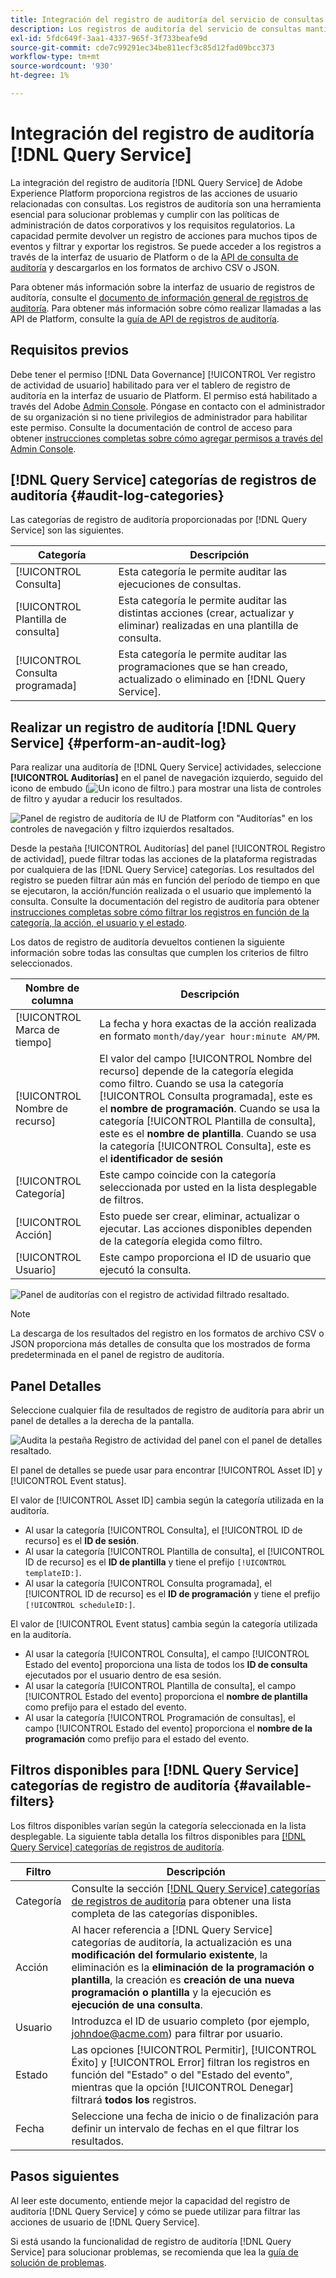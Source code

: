 ```yaml
---
title: Integración del registro de auditoría del servicio de consultas
description: Los registros de auditoría del servicio de consultas mantienen registros de diversas acciones del usuario para formar una pista de auditoría para la resolución de problemas o el cumplimiento de las políticas de administración de datos corporativos y los requisitos regulatorios. Este tutorial proporciona información general sobre las funciones del registro de auditoría específicas del servicio de consultas.
exl-id: 5fdc649f-3aa1-4337-965f-3f733beafe9d
source-git-commit: cde7c99291ec34be811ecf3c85d12fad09bcc373
workflow-type: tm+mt
source-wordcount: '930'
ht-degree: 1%

---
```


# Integración del registro de auditoría [!DNL Query Service]

La integración del registro de auditoría [!DNL Query Service] de Adobe Experience Platform proporciona registros de las acciones de usuario relacionadas con consultas. Los registros de auditoría son una herramienta esencial para solucionar problemas y cumplir con las políticas de administración de datos corporativos y los requisitos regulatorios. La capacidad permite devolver un registro de acciones para muchos tipos de eventos y filtrar y exportar los registros. Se puede acceder a los registros a través de la interfaz de usuario de Platform o de la [API de consulta de auditoría](https://www.adobe.io/experience-platform-apis/references/audit-query/) y descargarlos en los formatos de archivo CSV o JSON.

Para obtener más información sobre la interfaz de usuario de registros de auditoría, consulte el [documento de información general de registros de auditoría](../../landing/governance-privacy-security/audit-logs/overview.md). Para obtener más información sobre cómo realizar llamadas a las API de Platform, consulte la [guía de API de registros de auditoría](../../landing/api-guide.md).

## Requisitos previos

Debe tener el permiso [!DNL Data Governance] [!UICONTROL Ver registro de actividad de usuario] habilitado para ver el tablero de registro de auditoría en la interfaz de usuario de Platform. El permiso está habilitado a través del Adobe [Admin Console](https://adminconsole.adobe.com/). Póngase en contacto con el administrador de su organización si no tiene privilegios de administrador para habilitar este permiso. Consulte la documentación de control de acceso para obtener [instrucciones completas sobre cómo agregar permisos a través del Admin Console](../../access-control/home.md).

## [!DNL Query Service] categorías de registros de auditoría {#audit-log-categories}

Las categorías de registro de auditoría proporcionadas por [!DNL Query Service] son las siguientes.

| Categoría | Descripción |
|---|---|
| [!UICONTROL Consulta] | Esta categoría le permite auditar las ejecuciones de consultas. |
| [!UICONTROL Plantilla de consulta] | Esta categoría le permite auditar las distintas acciones (crear, actualizar y eliminar) realizadas en una plantilla de consulta. |
| [!UICONTROL Consulta programada] | Esta categoría le permite auditar las programaciones que se han creado, actualizado o eliminado en [!DNL Query Service]. |

## Realizar un registro de auditoría [!DNL Query Service] {#perform-an-audit-log}

Para realizar una auditoría de [!DNL Query Service] actividades, seleccione **[!UICONTROL Auditorías]** en el panel de navegación izquierdo, seguido del icono de embudo (![Un icono de filtro.](../images/audit-log/filter.png)) para mostrar una lista de controles de filtro y ayudar a reducir los resultados.

![Panel de registro de auditoría de IU de Platform con &quot;Auditorías&quot; en los controles de navegación y filtro izquierdos resaltados.](../images/audit-log/filter-controls.png)

Desde la pestaña [!UICONTROL Auditorías] del panel [!UICONTROL Registro de actividad], puede filtrar todas las acciones de la plataforma registradas por cualquiera de las [!DNL Query Service] categorías. Los resultados del registro se pueden filtrar aún más en función del período de tiempo en que se ejecutaron, la acción/función realizada o el usuario que implementó la consulta. Consulte la documentación del registro de auditoría para obtener [instrucciones completas sobre cómo filtrar los registros en función de la categoría, la acción, el usuario y el estado](../../landing/governance-privacy-security/audit-logs/overview.md#managing-audit-logs-in-the-ui).

Los datos de registro de auditoría devueltos contienen la siguiente información sobre todas las consultas que cumplen los criterios de filtro seleccionados.

| Nombre de columna | Descripción |
|---|---|
| [!UICONTROL Marca de tiempo] | La fecha y hora exactas de la acción realizada en formato `month/day/year hour:minute AM/PM`. |
| [!UICONTROL Nombre de recurso] | El valor del campo [!UICONTROL Nombre del recurso] depende de la categoría elegida como filtro. Cuando se usa la categoría [!UICONTROL Consulta programada], este es el **nombre de programación**. Cuando se usa la categoría [!UICONTROL Plantilla de consulta], este es el **nombre de plantilla**. Cuando se usa la categoría [!UICONTROL Consulta], este es el **identificador de sesión** |
| [!UICONTROL Categoría] | Este campo coincide con la categoría seleccionada por usted en la lista desplegable de filtros. |
| [!UICONTROL Acción] | Esto puede ser crear, eliminar, actualizar o ejecutar. Las acciones disponibles dependen de la categoría elegida como filtro. |
| [!UICONTROL Usuario] | Este campo proporciona el ID de usuario que ejecutó la consulta. |

![Panel de auditorías con el registro de actividad filtrado resaltado.](../images/audit-log/filtered-activity.png)

>[!NOTE]
>
>La descarga de los resultados del registro en los formatos de archivo CSV o JSON proporciona más detalles de consulta que los mostrados de forma predeterminada en el panel de registro de auditoría.

## Panel Detalles

Seleccione cualquier fila de resultados de registro de auditoría para abrir un panel de detalles a la derecha de la pantalla.

![Audita la pestaña Registro de actividad del panel con el panel de detalles resaltado.](../images/audit-log/details-panel.png)

El panel de detalles se puede usar para encontrar [!UICONTROL Asset ID] y [!UICONTROL Event status].

El valor de [!UICONTROL Asset ID] cambia según la categoría utilizada en la auditoría.

* Al usar la categoría [!UICONTROL Consulta], el [!UICONTROL ID de recurso] es el **ID de sesión**.
* Al usar la categoría [!UICONTROL Plantilla de consulta], el [!UICONTROL ID de recurso] es el **ID de plantilla** y tiene el prefijo `[!UICONTROL templateID:]`.
* Al usar la categoría [!UICONTROL Consulta programada], el [!UICONTROL ID de recurso] es el **ID de programación** y tiene el prefijo `[!UICONTROL scheduleID:]`.

El valor de [!UICONTROL Event status] cambia según la categoría utilizada en la auditoría.

* Al usar la categoría [!UICONTROL Consulta], el campo [!UICONTROL Estado del evento] proporciona una lista de todos los **ID de consulta** ejecutados por el usuario dentro de esa sesión.
* Al usar la categoría [!UICONTROL Plantilla de consulta], el campo [!UICONTROL Estado del evento] proporciona el **nombre de plantilla** como prefijo para el estado del evento.
* Al usar la categoría [!UICONTROL Programación de consultas], el campo [!UICONTROL Estado del evento] proporciona el **nombre de la programación** como prefijo para el estado del evento.

## Filtros disponibles para [!DNL Query Service] categorías de registro de auditoría {#available-filters}

Los filtros disponibles varían según la categoría seleccionada en la lista desplegable. La siguiente tabla detalla los filtros disponibles para [[!DNL Query Service] categorías de registros de auditoría](#audit-log-categories).

| Filtro | Descripción |
|---|---|
| Categoría | Consulte la sección [[!DNL Query Service] categorías de registros de auditoría](#audit-log-categories) para obtener una lista completa de las categorías disponibles. |
| Acción | Al hacer referencia a [!DNL Query Service] categorías de auditoría, la actualización es una **modificación del formulario existente**, la eliminación es la **eliminación de la programación o plantilla**, la creación es **creación de una nueva programación o plantilla** y la ejecución es **ejecución de una consulta**. |
| Usuario | Introduzca el ID de usuario completo (por ejemplo, johndoe@acme.com) para filtrar por usuario. |
| Estado | Las opciones [!UICONTROL Permitir], [!UICONTROL Éxito] y [!UICONTROL Error] filtran los registros en función del &quot;Estado&quot; o del &quot;Estado del evento&quot;, mientras que la opción [!UICONTROL Denegar] filtrará **todos los** registros. |
| Fecha | Seleccione una fecha de inicio o de finalización para definir un intervalo de fechas en el que filtrar los resultados. |

## Pasos siguientes

Al leer este documento, entiende mejor la capacidad del registro de auditoría [!DNL Query Service] y cómo se puede utilizar para filtrar las acciones de usuario de [!DNL Query Service].

Si está usando la funcionalidad de registro de auditoría [!DNL Query Service] para solucionar problemas, se recomienda que lea la [guía de solución de problemas](../troubleshooting-guide.md).
